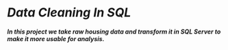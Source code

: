 # ***Data Cleaning In SQL***
***In this project we take raw housing data and transform it in SQL Server to make it more usable for analysis.***
